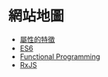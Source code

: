 # 網站地圖

- [屬性的特徵](/Property/expansion.md)
- [ES6](/ES6/arrow-compare.md)
- [Functional Programming](/Functional/pipe.md)
- [RxJS](/RxJS/observable-basic.md)
